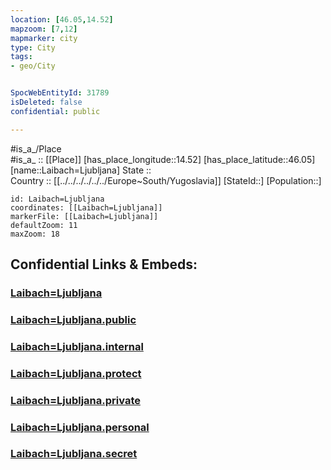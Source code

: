 ```yaml
---
location: [46.05,14.52] 
mapzoom: [7,12] 
mapmarker: city 
type: City
tags:
- geo/City


SpocWebEntityId: 31789
isDeleted: false
confidential: public

---
```

#is_a_/Place  
#is_a_ :: [[Place]] 
[has_place_longitude::14.52] 
[has_place_latitude::46.05] 
[name::Laibach=Ljubljana] 
State ::  
Country :: [[../../../../../../Europe~South/Yugoslavia]] 
[StateId::] 
[Population::] 



```leaflet
id: Laibach=Ljubljana
coordinates: [[Laibach=Ljubljana]] 
markerFile: [[Laibach=Ljubljana]] 
defaultZoom: 11 
maxZoom: 18
```


## Confidential Links & Embeds: 

### [Laibach=Ljubljana](/_Standards/Earth/Continent/Europe/Europe~Central/Slovenia/Regions~Slovenia/Osrednje_slovenska/counties~Osrednjeslovenska/Ljubljana/City/Laibach=Ljubljana.md) 

### [Laibach=Ljubljana.public](/_public/Earth/Continent/Europe/Europe~Central/Slovenia/Regions~Slovenia/Osrednje_slovenska/counties~Osrednjeslovenska/Ljubljana/City/Laibach=Ljubljana.public.md) 

### [Laibach=Ljubljana.internal](/_internal/Earth/Continent/Europe/Europe~Central/Slovenia/Regions~Slovenia/Osrednje_slovenska/counties~Osrednjeslovenska/Ljubljana/City/Laibach=Ljubljana.internal.md) 

### [Laibach=Ljubljana.protect](/_protect/Earth/Continent/Europe/Europe~Central/Slovenia/Regions~Slovenia/Osrednje_slovenska/counties~Osrednjeslovenska/Ljubljana/City/Laibach=Ljubljana.protect.md) 

### [Laibach=Ljubljana.private](/_private/Earth/Continent/Europe/Europe~Central/Slovenia/Regions~Slovenia/Osrednje_slovenska/counties~Osrednjeslovenska/Ljubljana/City/Laibach=Ljubljana.private.md) 

### [Laibach=Ljubljana.personal](/_personal/Earth/Continent/Europe/Europe~Central/Slovenia/Regions~Slovenia/Osrednje_slovenska/counties~Osrednjeslovenska/Ljubljana/City/Laibach=Ljubljana.personal.md) 

### [Laibach=Ljubljana.secret](/_secret/Earth/Continent/Europe/Europe~Central/Slovenia/Regions~Slovenia/Osrednje_slovenska/counties~Osrednjeslovenska/Ljubljana/City/Laibach=Ljubljana.secret.md)

